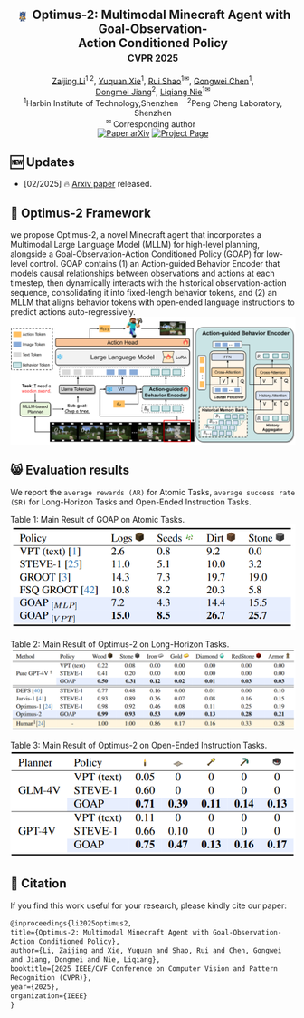 <div align="center">
<h2 align="center">
   <img src="./assets/optimus2.png" style="vertical-align: middle; height: 1em; padding: 0 0.2em;"> <b>Optimus-2: Multimodal Minecraft Agent with Goal-Observation-
     <br />  Action Conditioned Policy
   <br /> <font size=3>CVPR 2025 </font></b> 
</h2>
<div>
<a target="_blank" href="https://scholar.google.com/citations?user=TDBF2UoAAAAJ&hl=en&oi=ao">Zaijing&#160;Li</a><sup>1 2</sup>,
<a target="_blank" href="https://scholar.google.com/citations?user=KO77A2oAAAAJ&hl=en">Yuquan&#160;Xie</a><sup>1</sup>,
<a target="_blank" href="https://scholar.google.com/citations?user=9Vc--XsAAAAJ&hl=en&oi=ao">Rui&#160;Shao</a><sup>1&#9993</sup>,
<a target="_blank" href="https://scholar.google.com/citations?user=Mpg0w3cAAAAJ&hl=en&oi=ao">Gongwei&#160;Chen</a><sup>1</sup>,
<br>
<a target="_blank" href="https://scholar.google.com/citations?hl=en&user=Awsue7sAAAAJ">Dongmei&#160;Jiang</a><sup>2</sup>,
 <a target="_blank" href="https://scholar.google.com/citations?hl=en&user=yywVMhUAAAAJ">Liqiang&#160;Nie</a><sup>1&#9993</sup>
</div>
<sup>1</sup>Harbin Institute of Technology,Shenzhen&#160&#160&#160</span>
<sup>2</sup>Peng Cheng Laboratory, Shenzhen</span>
<br />
<sup>&#9993&#160;</sup>Corresponding author&#160;&#160;</span>
<br/>
<div align="center">
    <a href="https://arxiv.org/abs/2502.19902" target="_blank">
    <img src="https://img.shields.io/badge/Paper-arXiv-deepgreen" alt="Paper arXiv"></a>
    <a href="https://cybertronagent.github.io/Optimus-1.github.io/" target="_blank">
    <img src="https://img.shields.io/badge/Project-Optimus--1-9cf" alt="Project Page"></a>
</div>
</div>



## :new: Updates
- [02/2025] :fire: [Arxiv paper](https://arxiv.org/abs/2502.19902) released.



## :balloon: Optimus-2 Framework
we propose Optimus-2, a novel Minecraft agent that incorporates a Multimodal Large Language Model (MLLM) for high-level planning, alongside a Goal-Observation-Action Conditioned Policy (GOAP) for low-level control. GOAP contains (1) an Action-guided Behavior Encoder that models causal relationships between observations and actions at each timestep, then dynamically interacts with the historical observation-action sequence, consolidating it into fixed-length behavior tokens, and (2) an MLLM that aligns behavior tokens with open-ended language instructions to predict actions auto-regressively.
<img src="./assets/fig2.png" >

## :smile_cat: Evaluation results
We report the `average rewards (AR)` for Atomic Tasks, `average success rate (SR)` for Long-Horizon Tasks and Open-Ended Instruction Tasks.

Table 1: Main Result of GOAP on Atomic Tasks.
<img src="./assets/table1.png" >

Table 2: Main Result of Optimus-2 on Long-Horizon Tasks.
<img src="./assets/table2.png" >

Table 3: Main Result of Optimus-2 on Open-Ended Instruction Tasks.
<img src="./assets/table3.png" >

## :hugs: Citation

If you find this work useful for your research, please kindly cite our paper:

```
@inproceedings{li2025optimus2,
title={Optimus-2: Multimodal Minecraft Agent with Goal-Observation-Action Conditioned Policy},
author={Li, Zaijing and Xie, Yuquan and Shao, Rui and Chen, Gongwei and Jiang, Dongmei and Nie, Liqiang},
booktitle={2025 IEEE/CVF Conference on Computer Vision and Pattern Recognition (CVPR)},
year={2025},
organization={IEEE}
}
```



